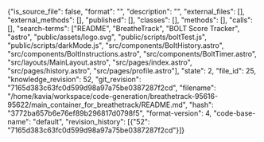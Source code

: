 {"is_source_file": false, "format": "", "description": "", "external_files": [], "external_methods": [], "published": [], "classes": [], "methods": [], "calls": [], "search-terms": ["README", "BreatheTrack", "BOLT Score Tracker", "astro", "public/assets/logo.svg", "public/scripts/boltTest.js", "public/scripts/darkMode.js", "src/components/BoltHistory.astro", "src/components/BoltInstructions.astro", "src/components/BoltTimer.astro", "src/layouts/MainLayout.astro", "src/pages/index.astro", "src/pages/history.astro", "src/pages/profile.astro"], "state": 2, "file_id": 25, "knowledge_revision": 52, "git_revision": "7165d383c63fc0d599d98a97a75be0387287f2cd", "filename": "/home/kavia/workspace/code-generation/breathetrack-95616-95622/main_container_for_breathetrack/README.md", "hash": "3772ba657b6e76ef89b296817d0798f5", "format-version": 4, "code-base-name": "default", "revision_history": [{"52": "7165d383c63fc0d599d98a97a75be0387287f2cd"}]}